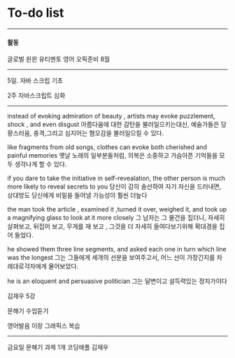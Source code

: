 # To-do list

----------------
#### 활동

글로벌 윈윈
유티멘토
영어 오픽준비 8월

-----

5일.
자바 스크립 기초

2주 
자바스크립트 심화

------------


instead of evoking admiration of beauty , artists may evoke puzzlement, shock , and even disgust
아름다움에 대한 감탄을 불러일으키는대신, 예술가들은 당황스러움, 충격,그리고 심지어는 혐오감을 불러일으킬 수 있다.

like fragments from old songs, clothes can evoke both
cherished and painful memories
옛날 노래의 일부분들처럼,  의복은 소중하고 가슴아픈 기억들을 모두 생각나게 할 수 있다.

if you dare to take the initiative in self-revealation, the other person is much more likely to reveal secrets to you
당신이 감히 솔선하여 자기 자신을 드러내면, 상대방도 당신에게 비밀을 들어낼 가능성이 훨씬 더높다

the man took the article , examined it ,turned it over, weighed it, and took up a magnifying glass to look at it more closely
그 남자는 그 물건을 집더니, 자세히 살펴보고, 뒤집어 보고, 무게를 재 보고 , 그것을 더 자세히 들여다보기위해 확대경을 집어 들었다.

he showed them three line segments, and asked each one in turn which line was the longest
그는 그들에게 세개의 선분을 보여주고서, 어느 선이 가장긴지를 차례대로각자에게 물어보았다.

he is an eloquent and persuasive politician
그는 달변이고 설득력있는 정치가이다


김재우 5강

문해기 수업듣기

영어발음 이랑 그래픽스 복습

-----
금요일
문해기 과제 1개
코딩애플
김재우

